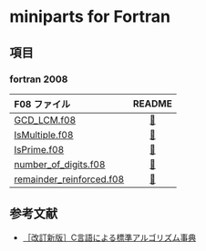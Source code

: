 # miniparts for Fortran #

## 項目 ##

### fortran 2008 ###

|F08 ファイル|README|
|:-|:-:|
|[GCD_LCM.f08](GCD_LCM.f08)|[&#x1F517;](README/GCD_LCM.md)|
|[IsMultiple.f08](IsMultiple.f08)|[&#x1F517;](README/IsMultiple.md)|
|[IsPrime.f08](IsPrime.f08)|[&#x1F517;](README/IsPrime.md)|
|[number_of_digits.f08](number_of_digits.f08)|[&#x1F517;](README/number_of_digits.md)|
|[remainder_reinforced.f08](remainder_reinforced.f08)|[&#x1F517;](README/remainder_reinforced.md)|

## 参考文献 ##

* [［改訂新版］C言語による標準アルゴリズム事典](https://gihyo.jp/book/2018/978-4-7741-9690-9)

<!-- EOF -->
